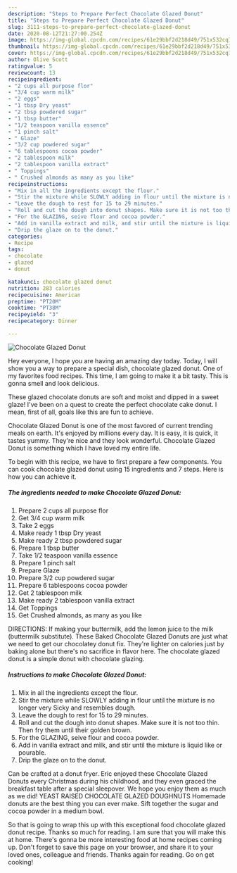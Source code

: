 ```yaml
---
description: "Steps to Prepare Perfect Chocolate Glazed Donut"
title: "Steps to Prepare Perfect Chocolate Glazed Donut"
slug: 3111-steps-to-prepare-perfect-chocolate-glazed-donut
date: 2020-08-12T21:27:00.254Z
image: https://img-global.cpcdn.com/recipes/61e29bbf2d218d49/751x532cq70/chocolate-glazed-donut-recipe-main-photo.jpg
thumbnail: https://img-global.cpcdn.com/recipes/61e29bbf2d218d49/751x532cq70/chocolate-glazed-donut-recipe-main-photo.jpg
cover: https://img-global.cpcdn.com/recipes/61e29bbf2d218d49/751x532cq70/chocolate-glazed-donut-recipe-main-photo.jpg
author: Olive Scott
ratingvalue: 5
reviewcount: 13
recipeingredient:
- "2 cups all purpose flor"
- "3/4 cup warm milk"
- "2 eggs"
- "1 tbsp Dry yeast"
- "2 tbsp powdered sugar"
- "1 tbsp butter"
- "1/2 teaspoon vanilla essence"
- "1 pinch salt"
- " Glaze"
- "3/2 cup powdered sugar"
- "6 tablespoons cocoa powder"
- "2 tablespoon milk"
- "2 tablespoon vanilla extract"
- " Toppings"
- " Crushed almonds as many as you like"
recipeinstructions:
- "Mix in all the ingredients except the flour."
- "Stir the mixture while SLOWLY adding in flour until the mixture is no longer very Sicky and resembles dough."
- "Leave the dough to rest for 15 to 29 minutes."
- "Roll and cut the dough into donut shapes. Make sure it is not too thin. Then fry them until their golden brown."
- "For the GLAZING, seive flour and cocoa powder."
- "Add in vanilla extract and milk, and stir until the mixture is liquid like or pourable."
- "Drip the glaze on to the donut."
categories:
- Recipe
tags:
- chocolate
- glazed
- donut

katakunci: chocolate glazed donut 
nutrition: 283 calories
recipecuisine: American
preptime: "PT20M"
cooktime: "PT38M"
recipeyield: "3"
recipecategory: Dinner

---
```



![Chocolate Glazed Donut](https://img-global.cpcdn.com/recipes/61e29bbf2d218d49/751x532cq70/chocolate-glazed-donut-recipe-main-photo.jpg)

Hey everyone, I hope you are having an amazing day today. Today, I will show you a way to prepare a special dish, chocolate glazed donut. One of my favorites food recipes. This time, I am going to make it a bit tasty. This is gonna smell and look delicious.

These glazed chocolate donuts are soft and moist and dipped in a sweet glaze! I&#39;ve been on a quest to create the perfect chocolate cake donut. I mean, first of all, goals like this are fun to achieve.

Chocolate Glazed Donut is one of the most favored of current trending meals on earth. It's enjoyed by millions every day. It is easy, it is quick, it tastes yummy. They're nice and they look wonderful. Chocolate Glazed Donut is something which I have loved my entire life.


To begin with this recipe, we have to first prepare a few components. You can cook chocolate glazed donut using 15 ingredients and 7 steps. Here is how you can achieve it.

<!--inarticleads1-->

##### The ingredients needed to make Chocolate Glazed Donut:

1. Prepare 2 cups all purpose flor
1. Get 3/4 cup warm milk
1. Take 2 eggs
1. Make ready 1 tbsp Dry yeast
1. Make ready 2 tbsp powdered sugar
1. Prepare 1 tbsp butter
1. Take 1/2 teaspoon vanilla essence
1. Prepare 1 pinch salt
1. Prepare  Glaze
1. Prepare 3/2 cup powdered sugar
1. Prepare 6 tablespoons cocoa powder
1. Get 2 tablespoon milk
1. Make ready 2 tablespoon vanilla extract
1. Get  Toppings
1. Get  Crushed almonds, as many as you like


DIRECTIONS: If making your buttermilk, add the lemon juice to the milk (buttermilk substitute). These Baked Chocolate Glazed Donuts are just what we need to get our chocolatey donut fix. They&#39;re lighter on calories just by baking alone but there&#39;s no sacrifice in flavor here. The chocolate glazed donut is a simple donut with chocolate glazing. 

<!--inarticleads2-->

##### Instructions to make Chocolate Glazed Donut:

1. Mix in all the ingredients except the flour.
1. Stir the mixture while SLOWLY adding in flour until the mixture is no longer very Sicky and resembles dough.
1. Leave the dough to rest for 15 to 29 minutes.
1. Roll and cut the dough into donut shapes. Make sure it is not too thin. Then fry them until their golden brown.
1. For the GLAZING, seive flour and cocoa powder.
1. Add in vanilla extract and milk, and stir until the mixture is liquid like or pourable.
1. Drip the glaze on to the donut.


Can be crafted at a donut fryer. Eric enjoyed these Chocolate Glazed Donuts every Christmas during his childhood, and they even graced the breakfast table after a special sleepover. We hope you enjoy them as much as we did! YEAST RAISED CHOCOLATE GLAZED DOUGHNUTS Homemade donuts are the best thing you can ever make. Sift together the sugar and cocoa powder in a medium bowl. 

So that is going to wrap this up with this exceptional food chocolate glazed donut recipe. Thanks so much for reading. I am sure that you will make this at home. There's gonna be more interesting food at home recipes coming up. Don't forget to save this page on your browser, and share it to your loved ones, colleague and friends. Thanks again for reading. Go on get cooking!
